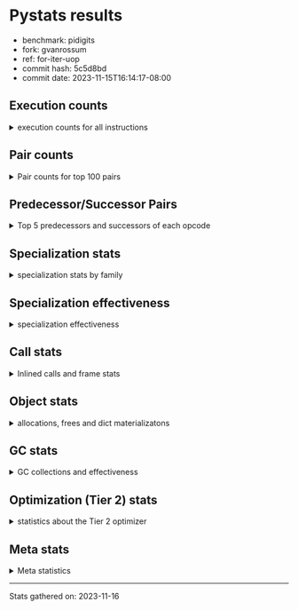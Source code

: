 
# Pystats results

- benchmark: pidigits
- fork: gvanrossum
- ref: for-iter-uop
- commit hash: 5c5d8bd
- commit date: 2023-11-15T16:14:17-08:00

## Execution counts

<details>
<summary> execution counts for all instructions </summary>

|Name | Count | Self | Cumulative | Miss ratio | 
|---|---:|---:|---:|---:|
| LOAD_FAST | 7,915,520 | 17.2% | 17.2% |  |
| BINARY_OP_MULTIPLY_INT | 5,644,400 | 12.2% | 29.4% |  |
| LOAD_FAST_LOAD_FAST | 4,423,040 | 9.6% | 39.0% |  |
| BINARY_OP_ADD_INT | 4,422,020 | 9.6% | 48.6% |  |
| LOAD_CONST | 4,356,720 | 9.5% | 58.1% |  |
| STORE_FAST_STORE_FAST | 3,346,880 | 7.3% | 65.3% |  |
| RETURN_VALUE | 2,443,840 | 5.3% | 70.6% |  |
| RESUME_CHECK | 2,058,800 | 4.5% | 75.1% |  |
| UNPACK_SEQUENCE_TUPLE | 1,673,380 | 3.6% | 78.7% |  |
| BUILD_TUPLE | 1,381,600 | 3.0% | 81.7% |  |
| LOAD_GLOBAL_MODULE | 1,368,160 | 3.0% | 84.7% |  |
| CALL_PY_EXACT_ARGS | 1,367,920 | 3.0% | 87.7% |  |
| BINARY_OP | 1,223,280 | 2.7% | 90.3% |  |
| STORE_FAST | 1,222,480 | 2.7% | 93.0% |  |
| INTERPRETER_EXIT | 690,880 | 1.5% | 94.5% |  |
| POP_JUMP_IF_FALSE | 690,880 | 1.5% | 96.0% |  |
| COMPARE_OP_INT | 690,820 | 1.5% | 97.5% |  |
| ENTER_EXECUTOR | 544,880 | 1.2% | 98.7% |  |
| POP_TOP | 160,160 | 0.3% | 99.0% |  |
| YIELD_VALUE | 160,000 | 0.3% | 99.4% |  |
| LOAD_GLOBAL_BUILTIN | 145,620 | 0.3% | 99.7% |  |
| CALL_BUILTIN_FAST | 145,500 | 0.3% | 100.0% |  |
| CALL | 1,040 | 0.0% | 100.0% |  |
| JUMP_BACKWARD | 680 | 0.0% | 100.0% |  |
| LOAD_GLOBAL | 600 | 0.0% | 100.0% |  |
| PUSH_NULL | 400 | 0.0% | 100.0% |  |
| NOP | 160 | 0.0% | 100.0% |  |
| LOAD_DEREF | 160 | 0.0% | 100.0% |  |
| RESUME | 160 | 0.0% | 100.0% |  |
| COMPARE_OP | 120 | 0.0% | 100.0% |  |
| UNPACK_SEQUENCE | 120 | 0.0% | 100.0% |  |
| CALL_BUILTIN_CLASS | 120 | 0.0% | 100.0% |  |
| LOAD_ATTR_MODULE | 120 | 0.0% | 100.0% |  |
| MAKE_FUNCTION | 80 | 0.0% | 100.0% |  |
| RETURN_GENERATOR | 80 | 0.0% | 100.0% |  |
| CALL_FUNCTION_EX | 80 | 0.0% | 100.0% |  |
| COPY_FREE_VARS | 80 | 0.0% | 100.0% |  |
| LOAD_ATTR | 80 | 0.0% | 100.0% |  |
| BINARY_OP_SUBTRACT_FLOAT | 60 | 0.0% | 100.0% |  |


</details>

## Pair counts

<details>
<summary> Pair counts for top 100 pairs </summary>

|Pair | Count | Self | Cumulative | 
|---|---:|---:|---:|
| LOAD_FAST_LOAD_FAST BINARY_OP_MULTIPLY_INT | 4,422,680 | 9.6% | 9.6% |
| BINARY_OP_MULTIPLY_INT LOAD_FAST | 2,284,360 | 5.0% | 14.6% |
| LOAD_FAST BINARY_OP_ADD_INT | 2,284,320 | 5.0% | 19.5% |
| RESUME_CHECK LOAD_FAST | 1,898,660 | 4.1% | 23.6% |
| BINARY_OP_ADD_INT LOAD_FAST_LOAD_FAST | 1,832,980 | 4.0% | 27.6% |
| STORE_FAST_STORE_FAST STORE_FAST_STORE_FAST | 1,673,440 | 3.6% | 31.2% |
| UNPACK_SEQUENCE_TUPLE STORE_FAST_STORE_FAST | 1,673,380 | 3.6% | 34.9% |
| LOAD_FAST UNPACK_SEQUENCE_TUPLE | 1,673,320 | 3.6% | 38.5% |
| LOAD_FAST LOAD_CONST | 1,593,280 | 3.5% | 42.0% |
| STORE_FAST_STORE_FAST LOAD_FAST_LOAD_FAST | 1,367,920 | 3.0% | 44.9% |
| CALL_PY_EXACT_ARGS RESUME_CHECK | 1,367,860 | 3.0% | 47.9% |
| RETURN_VALUE STORE_FAST | 1,222,080 | 2.7% | 50.6% |
| BINARY_OP RETURN_VALUE | 1,222,000 | 2.7% | 53.2% |
| BINARY_OP_MULTIPLY_INT LOAD_FAST_LOAD_FAST | 1,222,000 | 2.7% | 55.9% |
| BINARY_OP_ADD_INT BINARY_OP | 1,221,980 | 2.7% | 58.5% |
| BUILD_TUPLE RETURN_VALUE | 1,221,600 | 2.7% | 61.2% |
| LOAD_CONST LOAD_FAST | 1,221,600 | 2.7% | 63.8% |
| BINARY_OP_MULTIPLY_INT LOAD_CONST | 1,221,540 | 2.7% | 66.5% |
| LOAD_FAST BINARY_OP_MULTIPLY_INT | 1,221,480 | 2.7% | 69.1% |
| LOAD_GLOBAL_MODULE LOAD_FAST | 1,207,820 | 2.6% | 71.7% |
| LOAD_CONST CALL_PY_EXACT_ARGS | 1,062,240 | 2.3% | 74.0% |
| LOAD_CONST BINARY_OP_ADD_INT | 1,061,520 | 2.3% | 76.3% |
| BINARY_OP_MULTIPLY_INT BINARY_OP_ADD_INT | 916,440 | 2.0% | 78.3% |
| LOAD_CONST LOAD_CONST | 850,800 | 1.8% | 80.2% |
| BINARY_OP_ADD_INT BUILD_TUPLE | 836,280 | 1.8% | 82.0% |
| STORE_FAST LOAD_FAST | 691,440 | 1.5% | 83.5% |
| COMPARE_OP_INT POP_JUMP_IF_FALSE | 690,820 | 1.5% | 85.0% |
| CACHE RESUME_CHECK | 690,740 | 1.5% | 86.5% |
| RETURN_VALUE COMPARE_OP_INT | 690,720 | 1.5% | 88.0% |
| LOAD_FAST LOAD_GLOBAL_MODULE | 531,120 | 1.2% | 89.1% |
| RETURN_VALUE INTERPRETER_EXIT | 530,880 | 1.2% | 90.3% |
| STORE_FAST LOAD_GLOBAL_MODULE | 530,800 | 1.2% | 91.4% |
| BINARY_OP_ADD_INT LOAD_CONST | 530,780 | 1.2% | 92.6% |
| ENTER_EXECUTOR BUILD_TUPLE | 385,280 | 0.8% | 93.4% |
| POP_JUMP_IF_FALSE ENTER_EXECUTOR | 385,260 | 0.8% | 94.3% |
| STORE_FAST_STORE_FAST LOAD_FAST | 305,520 | 0.7% | 94.9% |
| POP_JUMP_IF_FALSE LOAD_GLOBAL_MODULE | 305,120 | 0.7% | 95.6% |
| LOAD_GLOBAL_MODULE LOAD_CONST | 160,040 | 0.3% | 95.9% |
| BUILD_TUPLE LOAD_FAST | 160,000 | 0.3% | 96.3% |
| LOAD_CONST BUILD_TUPLE | 160,000 | 0.3% | 96.6% |
| LOAD_FAST YIELD_VALUE | 160,000 | 0.3% | 97.0% |
| YIELD_VALUE INTERPRETER_EXIT | 160,000 | 0.3% | 97.3% |
| LOAD_FAST CALL_PY_EXACT_ARGS | 159,960 | 0.3% | 97.7% |
| RESUME_CHECK POP_TOP | 159,900 | 0.3% | 98.0% |
| ENTER_EXECUTOR BINARY_OP_ADD_INT | 159,600 | 0.3% | 98.4% |
| POP_TOP ENTER_EXECUTOR | 159,580 | 0.3% | 98.7% |
| LOAD_GLOBAL_BUILTIN LOAD_FAST | 145,500 | 0.3% | 99.0% |
| LOAD_FAST CALL_BUILTIN_FAST | 145,480 | 0.3% | 99.3% |
| LOAD_FAST LOAD_GLOBAL_BUILTIN | 145,480 | 0.3% | 99.7% |
| CALL_BUILTIN_FAST CALL_PY_EXACT_ARGS | 145,480 | 0.3% | 100.0% |
| JUMP_BACKWARD LOAD_GLOBAL_MODULE | 620 | 0.0% | 100.0% |
| BINARY_OP BINARY_OP | 560 | 0.0% | 100.0% |
| LOAD_FAST_LOAD_FAST BINARY_OP | 360 | 0.0% | 100.0% |
| POP_TOP JUMP_BACKWARD | 340 | 0.0% | 100.0% |
| POP_JUMP_IF_FALSE JUMP_BACKWARD | 340 | 0.0% | 100.0% |
| PUSH_NULL CALL | 320 | 0.0% | 100.0% |
| BINARY_OP BINARY_OP_MULTIPLY_INT | 240 | 0.0% | 100.0% |
| LOAD_CONST CALL | 240 | 0.0% | 100.0% |
| LOAD_FAST PUSH_NULL | 240 | 0.0% | 100.0% |
| LOAD_FAST BINARY_OP | 240 | 0.0% | 100.0% |
| LOAD_GLOBAL LOAD_GLOBAL_MODULE | 240 | 0.0% | 100.0% |
| CALL CALL | 220 | 0.0% | 100.0% |
| CALL POP_TOP | 160 | 0.0% | 100.0% |
| CALL CALL_PY_EXACT_ARGS | 160 | 0.0% | 100.0% |
| LOAD_FAST CALL | 160 | 0.0% | 100.0% |
| BINARY_OP LOAD_FAST_LOAD_FAST | 140 | 0.0% | 100.0% |
| BINARY_OP BINARY_OP_ADD_INT | 140 | 0.0% | 100.0% |
| CALL CALL_BUILTIN_CLASS | 120 | 0.0% | 100.0% |
| LOAD_FAST LOAD_GLOBAL | 120 | 0.0% | 100.0% |
| LOAD_FAST UNPACK_SEQUENCE | 120 | 0.0% | 100.0% |
| LOAD_GLOBAL LOAD_FAST | 120 | 0.0% | 100.0% |
| CALL_BUILTIN_CLASS RETURN_VALUE | 120 | 0.0% | 100.0% |
| CACHE POP_TOP | 80 | 0.0% | 100.0% |
| NOP LOAD_DEREF | 80 | 0.0% | 100.0% |
| POP_TOP NOP | 80 | 0.0% | 100.0% |
| POP_TOP LOAD_FAST | 80 | 0.0% | 100.0% |
| PUSH_NULL LOAD_FAST | 80 | 0.0% | 100.0% |
| RETURN_GENERATOR LOAD_FAST | 80 | 0.0% | 100.0% |
| RETURN_VALUE COMPARE_OP | 80 | 0.0% | 100.0% |
| BINARY_OP LOAD_CONST | 80 | 0.0% | 100.0% |
| CALL LOAD_FAST | 80 | 0.0% | 100.0% |
| CALL STORE_FAST | 80 | 0.0% | 100.0% |
| CALL RESUME_CHECK | 80 | 0.0% | 100.0% |
| CALL_FUNCTION_EX COPY_FREE_VARS | 80 | 0.0% | 100.0% |
| LOAD_CONST MAKE_FUNCTION | 80 | 0.0% | 100.0% |
| LOAD_CONST BINARY_OP | 80 | 0.0% | 100.0% |
| LOAD_CONST STORE_FAST | 80 | 0.0% | 100.0% |
| LOAD_DEREF PUSH_NULL | 80 | 0.0% | 100.0% |
| LOAD_DEREF STORE_FAST | 80 | 0.0% | 100.0% |
| LOAD_FAST RETURN_VALUE | 80 | 0.0% | 100.0% |
| LOAD_FAST CALL_FUNCTION_EX | 80 | 0.0% | 100.0% |
| POP_JUMP_IF_FALSE LOAD_FAST | 80 | 0.0% | 100.0% |
| POP_JUMP_IF_FALSE LOAD_GLOBAL | 80 | 0.0% | 100.0% |
| STORE_FAST NOP | 80 | 0.0% | 100.0% |
| STORE_FAST LOAD_DEREF | 80 | 0.0% | 100.0% |
| STORE_FAST LOAD_GLOBAL | 80 | 0.0% | 100.0% |
| LOAD_GLOBAL_MODULE CALL_PY_EXACT_ARGS | 80 | 0.0% | 100.0% |
| LOAD_GLOBAL_MODULE LOAD_ATTR_MODULE | 80 | 0.0% | 100.0% |
| RESUME_CHECK LOAD_GLOBAL_BUILTIN | 80 | 0.0% | 100.0% |
| CACHE RESUME | 60 | 0.0% | 100.0% |


</details>

## Predecessor/Successor Pairs

<details>
<summary> Top 5 predecessors and successors of each opcode </summary>

### CACHE

<details>
<summary> Successors and predecessors for CACHE </summary>

|Successors | Count | Percentage | 
|---|---:|---:|
| RESUME_CHECK | 690,740 | 100.0% |
| POP_TOP | 80 | 0.0% |
| RESUME | 60 | 0.0% |


</details>

### INTERPRETER_EXIT

<details>
<summary> Successors and predecessors for INTERPRETER_EXIT </summary>

|Predecessors | Count | Percentage | 
|---|---:|---:|
| RETURN_VALUE | 530,880 | 76.8% |
| YIELD_VALUE | 160,000 | 23.2% |


</details>

### MAKE_FUNCTION

<details>
<summary> Successors and predecessors for MAKE_FUNCTION </summary>

|Predecessors | Count | Percentage | 
|---|---:|---:|
| LOAD_CONST | 80 | 100.0% |

|Successors | Count | Percentage | 
|---|---:|---:|
| LOAD_GLOBAL | 40 | 50.0% |
| LOAD_GLOBAL_MODULE | 40 | 50.0% |


</details>

### NOP

<details>
<summary> Successors and predecessors for NOP </summary>

|Predecessors | Count | Percentage | 
|---|---:|---:|
| POP_TOP | 80 | 50.0% |
| STORE_FAST | 80 | 50.0% |

|Successors | Count | Percentage | 
|---|---:|---:|
| LOAD_DEREF | 80 | 50.0% |
| LOAD_GLOBAL_MODULE | 60 | 37.5% |
| LOAD_GLOBAL | 20 | 12.5% |


</details>

### POP_TOP

<details>
<summary> Successors and predecessors for POP_TOP </summary>

|Predecessors | Count | Percentage | 
|---|---:|---:|
| RESUME_CHECK | 159,900 | 99.8% |
| CALL | 160 | 0.1% |
| CACHE | 80 | 0.0% |
| RESUME | 20 | 0.0% |

|Successors | Count | Percentage | 
|---|---:|---:|
| ENTER_EXECUTOR | 159,580 | 99.6% |
| JUMP_BACKWARD | 340 | 0.2% |
| NOP | 80 | 0.0% |
| LOAD_FAST | 80 | 0.0% |
| RESUME_CHECK | 60 | 0.0% |


</details>

### PUSH_NULL

<details>
<summary> Successors and predecessors for PUSH_NULL </summary>

|Predecessors | Count | Percentage | 
|---|---:|---:|
| LOAD_FAST | 240 | 60.0% |
| LOAD_DEREF | 80 | 20.0% |
| LOAD_ATTR_MODULE | 60 | 15.0% |
| LOAD_ATTR | 20 | 5.0% |

|Successors | Count | Percentage | 
|---|---:|---:|
| CALL | 320 | 80.0% |
| LOAD_FAST | 80 | 20.0% |


</details>

### RETURN_GENERATOR

<details>
<summary> Successors and predecessors for RETURN_GENERATOR </summary>

|Predecessors | Count | Percentage | 
|---|---:|---:|
| CALL_PY_EXACT_ARGS | 60 | 75.0% |
| CALL | 20 | 25.0% |

|Successors | Count | Percentage | 
|---|---:|---:|
| LOAD_FAST | 80 | 100.0% |


</details>

### RETURN_VALUE

<details>
<summary> Successors and predecessors for RETURN_VALUE </summary>

|Predecessors | Count | Percentage | 
|---|---:|---:|
| BINARY_OP | 1,222,000 | 50.0% |
| BUILD_TUPLE | 1,221,600 | 50.0% |
| CALL_BUILTIN_CLASS | 120 | 0.0% |
| LOAD_FAST | 80 | 0.0% |
| CALL | 40 | 0.0% |

|Successors | Count | Percentage | 
|---|---:|---:|
| STORE_FAST | 1,222,080 | 50.0% |
| COMPARE_OP_INT | 690,720 | 28.3% |
| INTERPRETER_EXIT | 530,880 | 21.7% |
| COMPARE_OP | 80 | 0.0% |
| LOAD_GLOBAL | 40 | 0.0% |


</details>

### BINARY_OP

<details>
<summary> Successors and predecessors for BINARY_OP </summary>

|Predecessors | Count | Percentage | 
|---|---:|---:|
| BINARY_OP_ADD_INT | 1,221,980 | 99.9% |
| BINARY_OP | 560 | 0.0% |
| LOAD_FAST_LOAD_FAST | 360 | 0.0% |
| LOAD_FAST | 240 | 0.0% |
| LOAD_CONST | 80 | 0.0% |

|Successors | Count | Percentage | 
|---|---:|---:|
| RETURN_VALUE | 1,222,000 | 99.9% |
| BINARY_OP | 560 | 0.0% |
| BINARY_OP_MULTIPLY_INT | 240 | 0.0% |
| LOAD_FAST_LOAD_FAST | 140 | 0.0% |
| BINARY_OP_ADD_INT | 140 | 0.0% |


</details>

### BUILD_TUPLE

<details>
<summary> Successors and predecessors for BUILD_TUPLE </summary>

|Predecessors | Count | Percentage | 
|---|---:|---:|
| BINARY_OP_ADD_INT | 836,280 | 60.5% |
| ENTER_EXECUTOR | 385,280 | 27.9% |
| LOAD_CONST | 160,000 | 11.6% |
| BINARY_OP | 40 | 0.0% |

|Successors | Count | Percentage | 
|---|---:|---:|
| RETURN_VALUE | 1,221,600 | 88.4% |
| LOAD_FAST | 160,000 | 11.6% |


</details>

### CALL

<details>
<summary> Successors and predecessors for CALL </summary>

|Predecessors | Count | Percentage | 
|---|---:|---:|
| PUSH_NULL | 320 | 30.8% |
| LOAD_CONST | 240 | 23.1% |
| CALL | 220 | 21.2% |
| LOAD_FAST | 160 | 15.4% |
| LOAD_GLOBAL | 40 | 3.8% |

|Successors | Count | Percentage | 
|---|---:|---:|
| CALL | 220 | 21.2% |
| POP_TOP | 160 | 15.4% |
| CALL_PY_EXACT_ARGS | 160 | 15.4% |
| CALL_BUILTIN_CLASS | 120 | 11.5% |
| LOAD_FAST | 80 | 7.7% |


</details>

### CALL_FUNCTION_EX

<details>
<summary> Successors and predecessors for CALL_FUNCTION_EX </summary>

|Predecessors | Count | Percentage | 
|---|---:|---:|
| LOAD_FAST | 80 | 100.0% |

|Successors | Count | Percentage | 
|---|---:|---:|
| COPY_FREE_VARS | 80 | 100.0% |


</details>

### COMPARE_OP

<details>
<summary> Successors and predecessors for COMPARE_OP </summary>

|Predecessors | Count | Percentage | 
|---|---:|---:|
| RETURN_VALUE | 80 | 66.7% |
| LOAD_CONST | 40 | 33.3% |

|Successors | Count | Percentage | 
|---|---:|---:|
| POP_JUMP_IF_FALSE | 60 | 50.0% |
| COMPARE_OP_INT | 60 | 50.0% |


</details>

### COPY_FREE_VARS

<details>
<summary> Successors and predecessors for COPY_FREE_VARS </summary>

|Predecessors | Count | Percentage | 
|---|---:|---:|
| CALL_FUNCTION_EX | 80 | 100.0% |

|Successors | Count | Percentage | 
|---|---:|---:|
| RESUME_CHECK | 60 | 75.0% |
| RESUME | 20 | 25.0% |


</details>

### ENTER_EXECUTOR

<details>
<summary> Successors and predecessors for ENTER_EXECUTOR </summary>

|Predecessors | Count | Percentage | 
|---|---:|---:|
| POP_JUMP_IF_FALSE | 385,260 | 70.7% |
| POP_TOP | 159,580 | 29.3% |
| JUMP_BACKWARD | 40 | 0.0% |

|Successors | Count | Percentage | 
|---|---:|---:|
| BUILD_TUPLE | 385,280 | 70.7% |
| BINARY_OP_ADD_INT | 159,600 | 29.3% |


</details>

### JUMP_BACKWARD

<details>
<summary> Successors and predecessors for JUMP_BACKWARD </summary>

|Predecessors | Count | Percentage | 
|---|---:|---:|
| POP_TOP | 340 | 50.0% |
| POP_JUMP_IF_FALSE | 340 | 50.0% |

|Successors | Count | Percentage | 
|---|---:|---:|
| LOAD_GLOBAL_MODULE | 620 | 91.2% |
| ENTER_EXECUTOR | 40 | 5.9% |
| LOAD_GLOBAL | 20 | 2.9% |


</details>

### LOAD_ATTR

<details>
<summary> Successors and predecessors for LOAD_ATTR </summary>

|Predecessors | Count | Percentage | 
|---|---:|---:|
| LOAD_GLOBAL | 40 | 50.0% |
| LOAD_GLOBAL_MODULE | 40 | 50.0% |

|Successors | Count | Percentage | 
|---|---:|---:|
| LOAD_ATTR_MODULE | 40 | 50.0% |
| PUSH_NULL | 20 | 25.0% |
| STORE_FAST | 20 | 25.0% |


</details>

### LOAD_CONST

<details>
<summary> Successors and predecessors for LOAD_CONST </summary>

|Predecessors | Count | Percentage | 
|---|---:|---:|
| LOAD_FAST | 1,593,280 | 36.6% |
| BINARY_OP_MULTIPLY_INT | 1,221,540 | 28.0% |
| LOAD_CONST | 850,800 | 19.5% |
| BINARY_OP_ADD_INT | 530,780 | 12.2% |
| LOAD_GLOBAL_MODULE | 160,040 | 3.7% |

|Successors | Count | Percentage | 
|---|---:|---:|
| LOAD_FAST | 1,221,600 | 28.0% |
| CALL_PY_EXACT_ARGS | 1,062,240 | 24.4% |
| BINARY_OP_ADD_INT | 1,061,520 | 24.4% |
| LOAD_CONST | 850,800 | 19.5% |
| BUILD_TUPLE | 160,000 | 3.7% |


</details>

### LOAD_DEREF

<details>
<summary> Successors and predecessors for LOAD_DEREF </summary>

|Predecessors | Count | Percentage | 
|---|---:|---:|
| NOP | 80 | 50.0% |
| STORE_FAST | 80 | 50.0% |

|Successors | Count | Percentage | 
|---|---:|---:|
| PUSH_NULL | 80 | 50.0% |
| STORE_FAST | 80 | 50.0% |


</details>

### LOAD_FAST

<details>
<summary> Successors and predecessors for LOAD_FAST </summary>

|Predecessors | Count | Percentage | 
|---|---:|---:|
| BINARY_OP_MULTIPLY_INT | 2,284,360 | 28.9% |
| RESUME_CHECK | 1,898,660 | 24.0% |
| LOAD_CONST | 1,221,600 | 15.4% |
| LOAD_GLOBAL_MODULE | 1,207,820 | 15.3% |
| STORE_FAST | 691,440 | 8.7% |

|Successors | Count | Percentage | 
|---|---:|---:|
| BINARY_OP_ADD_INT | 2,284,320 | 28.9% |
| UNPACK_SEQUENCE_TUPLE | 1,673,320 | 21.1% |
| LOAD_CONST | 1,593,280 | 20.1% |
| BINARY_OP_MULTIPLY_INT | 1,221,480 | 15.4% |
| LOAD_GLOBAL_MODULE | 531,120 | 6.7% |


</details>

### LOAD_FAST_LOAD_FAST

<details>
<summary> Successors and predecessors for LOAD_FAST_LOAD_FAST </summary>

|Predecessors | Count | Percentage | 
|---|---:|---:|
| BINARY_OP_ADD_INT | 1,832,980 | 41.4% |
| STORE_FAST_STORE_FAST | 1,367,920 | 30.9% |
| BINARY_OP_MULTIPLY_INT | 1,222,000 | 27.6% |
| BINARY_OP | 140 | 0.0% |

|Successors | Count | Percentage | 
|---|---:|---:|
| BINARY_OP_MULTIPLY_INT | 4,422,680 | 100.0% |
| BINARY_OP | 360 | 0.0% |


</details>

### LOAD_GLOBAL

<details>
<summary> Successors and predecessors for LOAD_GLOBAL </summary>

|Predecessors | Count | Percentage | 
|---|---:|---:|
| LOAD_FAST | 120 | 20.0% |
| POP_JUMP_IF_FALSE | 80 | 13.3% |
| STORE_FAST | 80 | 13.3% |
| RESUME | 60 | 10.0% |
| RESUME_CHECK | 60 | 10.0% |

|Successors | Count | Percentage | 
|---|---:|---:|
| LOAD_GLOBAL_MODULE | 240 | 40.0% |
| LOAD_FAST | 120 | 20.0% |
| LOAD_CONST | 60 | 10.0% |
| LOAD_GLOBAL_BUILTIN | 60 | 10.0% |
| CALL | 40 | 6.7% |


</details>

### POP_JUMP_IF_FALSE

<details>
<summary> Successors and predecessors for POP_JUMP_IF_FALSE </summary>

|Predecessors | Count | Percentage | 
|---|---:|---:|
| COMPARE_OP_INT | 690,820 | 100.0% |
| COMPARE_OP | 60 | 0.0% |

|Successors | Count | Percentage | 
|---|---:|---:|
| ENTER_EXECUTOR | 385,260 | 55.8% |
| LOAD_GLOBAL_MODULE | 305,120 | 44.2% |
| JUMP_BACKWARD | 340 | 0.0% |
| LOAD_FAST | 80 | 0.0% |
| LOAD_GLOBAL | 80 | 0.0% |


</details>

### STORE_FAST

<details>
<summary> Successors and predecessors for STORE_FAST </summary>

|Predecessors | Count | Percentage | 
|---|---:|---:|
| RETURN_VALUE | 1,222,080 | 100.0% |
| CALL | 80 | 0.0% |
| LOAD_CONST | 80 | 0.0% |
| LOAD_DEREF | 80 | 0.0% |
| BINARY_OP_SUBTRACT_FLOAT | 60 | 0.0% |

|Successors | Count | Percentage | 
|---|---:|---:|
| LOAD_FAST | 691,440 | 56.6% |
| LOAD_GLOBAL_MODULE | 530,800 | 43.4% |
| NOP | 80 | 0.0% |
| LOAD_DEREF | 80 | 0.0% |
| LOAD_GLOBAL | 80 | 0.0% |


</details>

### STORE_FAST_STORE_FAST

<details>
<summary> Successors and predecessors for STORE_FAST_STORE_FAST </summary>

|Predecessors | Count | Percentage | 
|---|---:|---:|
| STORE_FAST_STORE_FAST | 1,673,440 | 50.0% |
| UNPACK_SEQUENCE_TUPLE | 1,673,380 | 50.0% |
| UNPACK_SEQUENCE | 60 | 0.0% |

|Successors | Count | Percentage | 
|---|---:|---:|
| STORE_FAST_STORE_FAST | 1,673,440 | 50.0% |
| LOAD_FAST_LOAD_FAST | 1,367,920 | 40.9% |
| LOAD_FAST | 305,520 | 9.1% |


</details>

### UNPACK_SEQUENCE

<details>
<summary> Successors and predecessors for UNPACK_SEQUENCE </summary>

|Predecessors | Count | Percentage | 
|---|---:|---:|
| LOAD_FAST | 120 | 100.0% |

|Successors | Count | Percentage | 
|---|---:|---:|
| STORE_FAST_STORE_FAST | 60 | 50.0% |
| UNPACK_SEQUENCE_TUPLE | 60 | 50.0% |


</details>

### YIELD_VALUE

<details>
<summary> Successors and predecessors for YIELD_VALUE </summary>

|Predecessors | Count | Percentage | 
|---|---:|---:|
| LOAD_FAST | 160,000 | 100.0% |

|Successors | Count | Percentage | 
|---|---:|---:|
| INTERPRETER_EXIT | 160,000 | 100.0% |


</details>

### RESUME

<details>
<summary> Successors and predecessors for RESUME </summary>

|Predecessors | Count | Percentage | 
|---|---:|---:|
| CACHE | 60 | 37.5% |
| CALL | 60 | 37.5% |
| POP_TOP | 20 | 12.5% |
| COPY_FREE_VARS | 20 | 12.5% |

|Successors | Count | Percentage | 
|---|---:|---:|
| LOAD_FAST | 60 | 37.5% |
| LOAD_GLOBAL | 60 | 37.5% |
| POP_TOP | 20 | 12.5% |
| LOAD_CONST | 20 | 12.5% |


</details>

### BINARY_OP_ADD_INT

<details>
<summary> Successors and predecessors for BINARY_OP_ADD_INT </summary>

|Predecessors | Count | Percentage | 
|---|---:|---:|
| LOAD_FAST | 2,284,320 | 51.7% |
| LOAD_CONST | 1,061,520 | 24.0% |
| BINARY_OP_MULTIPLY_INT | 916,440 | 20.7% |
| ENTER_EXECUTOR | 159,600 | 3.6% |
| BINARY_OP | 140 | 0.0% |

|Successors | Count | Percentage | 
|---|---:|---:|
| LOAD_FAST_LOAD_FAST | 1,832,980 | 41.5% |
| BINARY_OP | 1,221,980 | 27.6% |
| BUILD_TUPLE | 836,280 | 18.9% |
| LOAD_CONST | 530,780 | 12.0% |


</details>

### BINARY_OP_MULTIPLY_INT

<details>
<summary> Successors and predecessors for BINARY_OP_MULTIPLY_INT </summary>

|Predecessors | Count | Percentage | 
|---|---:|---:|
| LOAD_FAST_LOAD_FAST | 4,422,680 | 78.4% |
| LOAD_FAST | 1,221,480 | 21.6% |
| BINARY_OP | 240 | 0.0% |

|Successors | Count | Percentage | 
|---|---:|---:|
| LOAD_FAST | 2,284,360 | 40.5% |
| LOAD_FAST_LOAD_FAST | 1,222,000 | 21.6% |
| LOAD_CONST | 1,221,540 | 21.6% |
| BINARY_OP_ADD_INT | 916,440 | 16.2% |
| BINARY_OP | 60 | 0.0% |


</details>

### BINARY_OP_SUBTRACT_FLOAT

<details>
<summary> Successors and predecessors for BINARY_OP_SUBTRACT_FLOAT </summary>

|Predecessors | Count | Percentage | 
|---|---:|---:|
| LOAD_FAST | 40 | 66.7% |
| BINARY_OP | 20 | 33.3% |

|Successors | Count | Percentage | 
|---|---:|---:|
| STORE_FAST | 60 | 100.0% |


</details>

### CALL_BUILTIN_CLASS

<details>
<summary> Successors and predecessors for CALL_BUILTIN_CLASS </summary>

|Predecessors | Count | Percentage | 
|---|---:|---:|
| CALL | 120 | 100.0% |

|Successors | Count | Percentage | 
|---|---:|---:|
| RETURN_VALUE | 120 | 100.0% |


</details>

### CALL_BUILTIN_FAST

<details>
<summary> Successors and predecessors for CALL_BUILTIN_FAST </summary>

|Predecessors | Count | Percentage | 
|---|---:|---:|
| LOAD_FAST | 145,480 | 100.0% |
| CALL | 20 | 0.0% |

|Successors | Count | Percentage | 
|---|---:|---:|
| CALL_PY_EXACT_ARGS | 145,480 | 100.0% |
| CALL | 20 | 0.0% |


</details>

### CALL_PY_EXACT_ARGS

<details>
<summary> Successors and predecessors for CALL_PY_EXACT_ARGS </summary>

|Predecessors | Count | Percentage | 
|---|---:|---:|
| LOAD_CONST | 1,062,240 | 77.7% |
| LOAD_FAST | 159,960 | 11.7% |
| CALL_BUILTIN_FAST | 145,480 | 10.6% |
| CALL | 160 | 0.0% |
| LOAD_GLOBAL_MODULE | 80 | 0.0% |

|Successors | Count | Percentage | 
|---|---:|---:|
| RESUME_CHECK | 1,367,860 | 100.0% |
| RETURN_GENERATOR | 60 | 0.0% |


</details>

### COMPARE_OP_INT

<details>
<summary> Successors and predecessors for COMPARE_OP_INT </summary>

|Predecessors | Count | Percentage | 
|---|---:|---:|
| RETURN_VALUE | 690,720 | 100.0% |
| COMPARE_OP | 60 | 0.0% |
| LOAD_CONST | 40 | 0.0% |

|Successors | Count | Percentage | 
|---|---:|---:|
| POP_JUMP_IF_FALSE | 690,820 | 100.0% |


</details>

### LOAD_ATTR_MODULE

<details>
<summary> Successors and predecessors for LOAD_ATTR_MODULE </summary>

|Predecessors | Count | Percentage | 
|---|---:|---:|
| LOAD_GLOBAL_MODULE | 80 | 66.7% |
| LOAD_ATTR | 40 | 33.3% |

|Successors | Count | Percentage | 
|---|---:|---:|
| PUSH_NULL | 60 | 50.0% |
| STORE_FAST | 60 | 50.0% |


</details>

### LOAD_GLOBAL_BUILTIN

<details>
<summary> Successors and predecessors for LOAD_GLOBAL_BUILTIN </summary>

|Predecessors | Count | Percentage | 
|---|---:|---:|
| LOAD_FAST | 145,480 | 99.9% |
| RESUME_CHECK | 80 | 0.1% |
| LOAD_GLOBAL | 60 | 0.0% |

|Successors | Count | Percentage | 
|---|---:|---:|
| LOAD_FAST | 145,500 | 99.9% |
| LOAD_CONST | 60 | 0.0% |
| LOAD_GLOBAL_MODULE | 40 | 0.0% |
| LOAD_GLOBAL | 20 | 0.0% |


</details>

### LOAD_GLOBAL_MODULE

<details>
<summary> Successors and predecessors for LOAD_GLOBAL_MODULE </summary>

|Predecessors | Count | Percentage | 
|---|---:|---:|
| LOAD_FAST | 531,120 | 38.8% |
| STORE_FAST | 530,800 | 38.8% |
| POP_JUMP_IF_FALSE | 305,120 | 22.3% |
| JUMP_BACKWARD | 620 | 0.0% |
| LOAD_GLOBAL | 240 | 0.0% |

|Successors | Count | Percentage | 
|---|---:|---:|
| LOAD_FAST | 1,207,820 | 88.3% |
| LOAD_CONST | 160,040 | 11.7% |
| CALL_PY_EXACT_ARGS | 80 | 0.0% |
| LOAD_ATTR_MODULE | 80 | 0.0% |
| CALL | 40 | 0.0% |


</details>

### RESUME_CHECK

<details>
<summary> Successors and predecessors for RESUME_CHECK </summary>

|Predecessors | Count | Percentage | 
|---|---:|---:|
| CALL_PY_EXACT_ARGS | 1,367,860 | 66.4% |
| CACHE | 690,740 | 33.6% |
| CALL | 80 | 0.0% |
| POP_TOP | 60 | 0.0% |
| COPY_FREE_VARS | 60 | 0.0% |

|Successors | Count | Percentage | 
|---|---:|---:|
| LOAD_FAST | 1,898,660 | 92.2% |
| POP_TOP | 159,900 | 7.8% |
| LOAD_GLOBAL_BUILTIN | 80 | 0.0% |
| LOAD_CONST | 60 | 0.0% |
| LOAD_GLOBAL | 60 | 0.0% |


</details>

### UNPACK_SEQUENCE_TUPLE

<details>
<summary> Successors and predecessors for UNPACK_SEQUENCE_TUPLE </summary>

|Predecessors | Count | Percentage | 
|---|---:|---:|
| LOAD_FAST | 1,673,320 | 100.0% |
| UNPACK_SEQUENCE | 60 | 0.0% |

|Successors | Count | Percentage | 
|---|---:|---:|
| STORE_FAST_STORE_FAST | 1,673,380 | 100.0% |


</details>


</details>

## Specialization stats

<details>
<summary> specialization stats by family </summary>

### BINARY_OP

<details>
<summary> specialization stats for BINARY_OP family </summary>

|Kind | Count | Ratio | 
|---|---:|---:|
|     deferred | 1,222,400 | 10.8% |
|          hit | 10,066,480 | 89.2% |

| | Count | Ratio | 
|---|---:|---:|
| Success | 400 | 45.5% |
| Failure | 480 | 54.5% |

|Failure kind | Count | Ratio | 
|---|---:|---:|
| floor divide | 480 | 100.0% |


</details>

### CALL

<details>
<summary> specialization stats for CALL family </summary>

|Kind | Count | Ratio | 
|---|---:|---:|
|     deferred | 700 | 0.0% |
|          hit | 1,513,540 | 99.9% |

| | Count | Ratio | 
|---|---:|---:|
| Success | 220 | 64.7% |
| Failure | 120 | 35.3% |

|Failure kind | Count | Ratio | 
|---|---:|---:|
| cfunc noargs | 60 | 50.0% |
| class no vectorcall | 40 | 33.3% |
| other | 20 | 16.7% |


</details>

### COMPARE_OP

<details>
<summary> specialization stats for COMPARE_OP family </summary>

|Kind | Count | Ratio | 
|---|---:|---:|
|     deferred | 60 | 0.0% |
|          hit | 690,820 | 100.0% |

| | Count | Ratio | 
|---|---:|---:|
| Success | 60 | 100.0% |
| Failure | 0 | 0.0% |


</details>

### LOAD_ATTR

<details>
<summary> specialization stats for LOAD_ATTR family </summary>

|Kind | Count | Ratio | 
|---|---:|---:|
|     deferred | 40 | 20.0% |
|          hit | 120 | 60.0% |

| | Count | Ratio | 
|---|---:|---:|
| Success | 40 | 100.0% |
| Failure | 0 | 0.0% |


</details>

### LOAD_GLOBAL

<details>
<summary> specialization stats for LOAD_GLOBAL family </summary>

|Kind | Count | Ratio | 
|---|---:|---:|
|     deferred | 300 | 0.0% |
|          hit | 1,513,780 | 100.0% |

| | Count | Ratio | 
|---|---:|---:|
| Success | 300 | 100.0% |
| Failure | 0 | 0.0% |


</details>

### POP_JUMP_IF_FALSE

<details>
<summary> specialization stats for POP_JUMP_IF_FALSE family </summary>


</details>

### UNPACK_SEQUENCE

<details>
<summary> specialization stats for UNPACK_SEQUENCE family </summary>

|Kind | Count | Ratio | 
|---|---:|---:|
|     deferred | 60 | 0.0% |
|          hit | 1,673,380 | 100.0% |

| | Count | Ratio | 
|---|---:|---:|
| Success | 60 | 100.0% |
| Failure | 0 | 0.0% |


</details>


</details>

## Specialization effectiveness

<details>
<summary> specialization effectiveness </summary>

|Instructions | Count | Ratio | 
|---|---:|---:|
| Basic | 26,647,880 | 57.8% |
| Not specialized | 1,916,120 | 4.2% |
| Specialized hits | 17,516,920 | 38.0% |
| Specialized misses | 0 | 0.0% |

### Deferred by instruction

<details>
<summary> deferred by instruction </summary>

|Name | Count | Ratio | 
|---|---:|---:|
| BINARY_OP | 1,222,400 | 99.9% |
| CALL | 700 | 0.1% |
| LOAD_GLOBAL | 300 | 0.0% |
| COMPARE_OP | 60 | 0.0% |
| UNPACK_SEQUENCE | 60 | 0.0% |
| LOAD_ATTR | 40 | 0.0% |
| BINARY_SLICE | 0 | 0.0% |
| STORE_SLICE | 0 | 0.0% |
| CACHE | 0 | 0.0% |
| BINARY_OP_INPLACE_ADD_UNICODE | 0 | 0.0% |


</details>

### Misses by instruction

<details>
<summary> misses by instruction </summary>


</details>


</details>

## Call stats

<details>
<summary> Inlined calls and frame stats </summary>

| | Count | Ratio | 
|---|---:|---:|
| Calls to PyEval_EvalDefault | 690,880 | 33.6% |
| Calls to Python functions inlined | 1,368,160 | 66.4% |
| Calls via PyEval_EvalFrame (total) | 690,880 | 33.6% |
| Calls via PyEval_EvalFrame (vector) | 530,880 | 25.8% |
| Calls via PyEval_EvalFrame (generator) | 160,000 | 7.8% |
| Calls via PyEval_EvalFrame (legacy) | 0 | 0.0% |
| Calls via PyEval_EvalFrame (function vectorcall) | 530,880 | 25.8% |
| Calls via PyEval_EvalFrame (build class) | 0 | 0.0% |
| Calls via PyEval_EvalFrame (slot) | 0 | 0.0% |
| Calls via PyEval_EvalFrame (function ex) | 80 | 0.0% |
| Calls via PyEval_EvalFrame (api) | 0 | 0.0% |
| Calls via PyEval_EvalFrame (method) | 0 | 0.0% |
| Frame objects created | 0 | 0.0% |
| Frames pushed | 2,072,400 | 100.6% |


</details>

## Object stats

<details>
<summary> allocations, frees and dict materializatons </summary>

| | Count | Ratio | 
|---|---:|---:|
| Allocations from freelist | 1,382,000 | 8.5% |
| Frees to freelist | 1,382,020 |  |
| Allocations | 14,856,680 | 91.5% |
| Allocations to 512 bytes | 4,729,040 | 29.1% |
| Allocations to 4 kbytes | 3,817,160 | 23.5% |
| Allocations over 4 kbytes | 6,310,480 | 38.9% |
| Frees | 14,856,540 |  |
| New values | 0 |  |
| Interpreter increfs | 32,781,720 | 99.7% |
| Interpreter decrefs | 40,899,200 | 83.3% |
| Increfs | 101,880 | 0.3% |
| Decrefs | 8,222,880 | 16.7% |
| Materialize dict (on request) | 0 |  |
| Materialize dict (new key) | 0 |  |
| Materialize dict (too big) | 0 |  |
| Materialize dict (str subclass) | 0 |  |
| Dematerialize dict | 0 |  |
| Method cache hits | 11 |  |
| Method cache misses | 29 |  |
| Method cache collisions | 49 |  |
| Method cache dunder hits | 60 |  |
| Method cache dunder misses | 20 |  |


</details>

## GC stats

<details>
<summary> GC collections and effectiveness </summary>

|Generation | Collections | Objects collected | Object visits | 
|---:|---:|---:|---:|
| 0 | 0 | 0 | 0 |
| 1 | 0 | 0 | 0 |
| 2 | 0 | 0 | 0 |


</details>

## Optimization (Tier 2) stats

<details>
<summary> statistics about the Tier 2 optimizer </summary>

| | Count | Ratio | 
|---|---:|---:|
| Optimization attempts | 40 |  |
| Traces created | 40 | 100.0% |
| Trace stack overflow | 0 | 0.0% |
| Trace stack underflow | 0 | 0.0% |
| Trace too long | 40 | 100.0% |
| Trace too short | 0 | 0.0% |
| Inner loop found | 0 | 0.0% |
| Recursive call | 0 | 0.0% |
| Traces executed | 544,880 |  |
| Uops executed | 40,453,280 | 74.24 |

### Trace length histogram

<details>
<summary> trace length histogram </summary>

|Range | Count | Ratio | 
|---|---:|---:|
| <= 1 | 0 | 0.0% |
| <= 2 | 0 | 0.0% |
| <= 4 | 0 | 0.0% |
| <= 8 | 0 | 0.0% |
| <= 16 | 0 | 0.0% |
| <= 32 | 0 | 0.0% |
| <= 64 | 0 | 0.0% |
| <= 128 | 40 | 100.0% |


</details>

### Optimized trace length histogram

<details>
<summary> optimized trace length histogram </summary>

|Range | Count | Ratio | 
|---|---:|---:|
| <= 1 | 0 | 0.0% |
| <= 2 | 0 | 0.0% |
| <= 4 | 0 | 0.0% |
| <= 8 | 0 | 0.0% |
| <= 16 | 0 | 0.0% |
| <= 32 | 0 | 0.0% |
| <= 64 | 0 | 0.0% |
| <= 128 | 40 | 100.0% |


</details>

### Trace run length histogram

<details>
<summary> trace run length histogram </summary>

|Range | Count | Ratio | 
|---|---:|---:|
| <= 1 | 0 | 0.0% |
| <= 2 | 0 | 0.0% |
| <= 4 | 0 | 0.0% |
| <= 8 | 0 | 0.0% |
| <= 16 | 0 | 0.0% |
| <= 32 | 0 | 0.0% |
| <= 64 | 0 | 0.0% |
| <= 128 | 544,880 | 100.0% |


</details>

### Uop execution stats

<details>
<summary> uop execution stats </summary>

|Name | Count | Self | Cumulative | Miss ratio | 
|---|---:|---:|---:|---:|
| LOAD_FAST | 9,169,440 | 22.7% | 22.7% |  |
| _SET_IP | 6,059,760 | 15.0% | 37.6% |  |
| _GUARD_BOTH_INT | 4,650,800 | 11.5% | 49.1% |  |
| STORE_FAST | 4,518,640 | 11.2% | 60.3% |  |
| _BINARY_OP_MULTIPLY_INT | 3,175,760 | 7.9% | 68.2% |  |
| _BINARY_OP_ADD_INT | 1,475,040 | 3.6% | 71.8% |  |
| _CHECK_VALIDITY | 1,249,360 | 3.1% | 74.9% |  |
| UNPACK_SEQUENCE_TUPLE | 1,089,760 | 2.7% | 77.6% |  |
| _GUARD_GLOBALS_VERSION | 1,089,760 | 2.7% | 80.3% |  |
| RESUME_CHECK | 704,480 | 1.7% | 82.0% |  |
| _LOAD_GLOBAL_MODULE | 704,480 | 1.7% | 83.8% |  |
| _CHECK_PEP_523 | 704,480 | 1.7% | 85.5% |  |
| _CHECK_FUNCTION_EXACT_ARGS | 704,480 | 1.7% | 87.3% |  |
| _CHECK_STACK_SPACE | 704,480 | 1.7% | 89.0% |  |
| _INIT_CALL_PY_EXACT_ARGS | 704,480 | 1.7% | 90.7% |  |
| _PUSH_FRAME | 704,480 | 1.7% | 92.5% |  |
| _SAVE_RETURN_OFFSET | 704,480 | 1.7% | 94.2% |  |
| _EXIT_TRACE | 544,880 | 1.3% | 95.6% |  |
| CALL_BUILTIN_FAST | 385,280 | 1.0% | 96.5% |  |
| _GUARD_BUILTINS_VERSION | 385,280 | 1.0% | 97.5% |  |
| _LOAD_GLOBAL_BUILTINS | 385,280 | 1.0% | 98.4% |  |
| LOAD_CONST | 319,200 | 0.8% | 99.2% |  |
| _POP_FRAME | 159,600 | 0.4% | 99.6% |  |
| _BINARY_OP | 159,600 | 0.4% | 100.0% |  |


</details>

### Unsupported opcodes

<details>
<summary> unsupported opcodes </summary>


</details>


</details>

## Meta stats

<details>
<summary> Meta statistics </summary>

| | Count | 
|---|---:|
| Number of data files | 20 |


</details>

---
Stats gathered on: 2023-11-16
